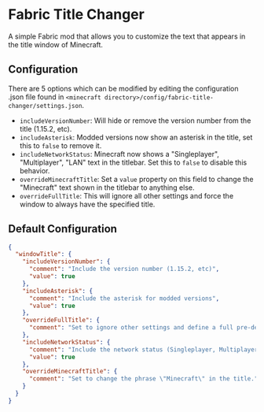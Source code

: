 # Fabric Title Changer

A simple Fabric mod that allows you to customize the text that appears in the title window of Minecraft.

## Configuration
There are 5 options which can be modified by editing the configuration .json file found in `<minecraft directory>/config/fabric-title-changer/settings.json`.

- `includeVersionNumber`: Will hide or remove the version number from the title (1.15.2, etc).
- `includeAsterisk`: Modded versions now show an asterisk in the title, set this to `false` to remove it.
- `includeNetworkStatus`: Minecraft now shows a "Singleplayer", "Multiplayer", "LAN" text in the titlebar. Set this to `false` to disable this behavior.
- `overrideMinecraftTitle`: Set a `value` property on this field to change the "Minecraft" text shown in the titlebar to anything else.
- `overrideFullTitle`: This will ignore all other settings and force the window to always have the specified title.

## Default Configuration
```json
{
  "windowTitle": {
    "includeVersionNumber": {
      "comment": "Include the version number (1.15.2, etc)",
      "value": true
    },
    "includeAsterisk": {
      "comment": "Include the asterisk for modded versions",
      "value": true
    },
    "overrideFullTitle": {
      "comment": "Set to ignore other settings and define a full pre-defined name."
    },
    "includeNetworkStatus": {
      "comment": "Include the network status (Singleplayer, Multiplayer, LAN, etc.)",
      "value": true
    },
    "overrideMinecraftTitle": {
      "comment": "Set to change the phrase \"Minecraft\" in the title."
    }
  }
}
```
